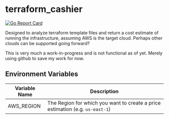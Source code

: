 # terraform_cashier

[![Go Report Card](https://goreportcard.com/badge/github.com/Bjorn248/terraform_cashier)](https://goreportcard.com/report/github.com/Bjorn248/terraform_cashier)

Designed to analyze terraform template files and return a cost estimate of running the infrastructure, assuming AWS is the target cloud. Perhaps other clouds can be supported going forward?

This is very much a work-in-progress and is not functional as of yet. Merely using github to save my work for now.

## Environment Variables
Variable Name | Description
------------ | -------------
AWS_REGION | The Region for which you want to create a price estimation (e.g. `us-east-1`)
